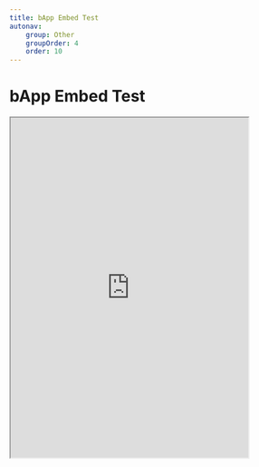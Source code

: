 ```yaml
---
title: bApp Embed Test
autonav:
    group: Other
    groupOrder: 4
    order: 10
---
```


# bApp Embed Test

<iframe id="dumbapp-iframe" width="420" height="600" src="https://app.blockwell.ai/embed/dumbapp/dn977v"></iframe>
